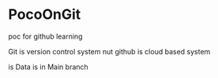 # PocoOnGit
poc for github learning



Git is version control system nut github is cloud based system


is Data is in Main branch
